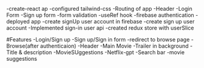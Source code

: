 -create-react ap
-configured tailwind-css
-Routing of app
-Header
-Login Form
-Sign up form
-form validation
-useRef hook
-firebase authentication
-deployed app
-create signUp user account in firebase
-create sign up user account
-Implemented sign-in user api
-created redux store with userSlice


#Features
-Login/Sign up
    -Sign up/Sign in form
    -redirect to browse page
-Browse(after authenticaion)
    -Header
    -Main Movie
        -Trailer in background
        -Title & description
        -MovieSUggestions
-Netflix-gpt
    -Search bar
    -movie suggestions